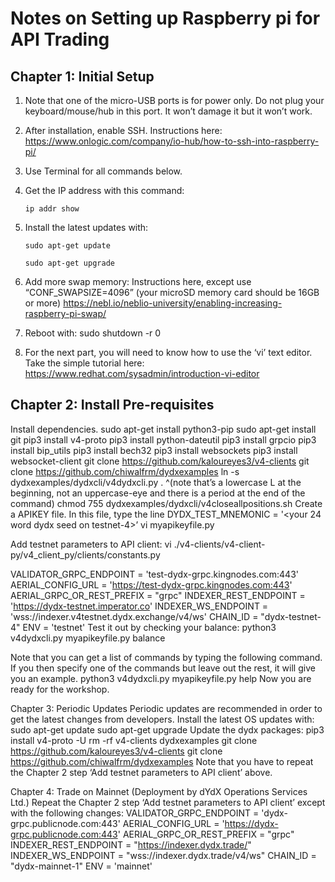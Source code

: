 # Notes on Setting up Raspberry pi for API Trading

## Chapter 1: Initial Setup

1. Note that one of the micro-USB ports is for power only.  Do not plug your keyboard/mouse/hub in this port.  It won’t damage it but it won’t work.

2. After installation, enable SSH.  Instructions here: https://www.onlogic.com/company/io-hub/how-to-ssh-into-raspberry-pi/
3. Use Terminal for all commands below.
4. Get the IP address with this command:

   `ip addr show`

5. Install the latest updates with:
   
    `sudo apt-get update`

    `sudo apt-get upgrade`

6. Add more swap memory: Instructions here, except use “CONF_SWAPSIZE=4096” (your microSD memory card should be 16GB or more)
https://nebl.io/neblio-university/enabling-increasing-raspberry-pi-swap/

7. Reboot with:
sudo shutdown -r 0
8. For the next part, you will need to know how to use the ‘vi’ text editor.  Take the simple tutorial here:
https://www.redhat.com/sysadmin/introduction-vi-editor

## Chapter 2: Install Pre-requisites
Install dependencies.
sudo apt-get install python3-pip
sudo apt-get install git
pip3 install v4-proto
pip3 install python-dateutil
pip3 install grpcio
pip3 install bip_utils
pip3 install bech32
pip3 install websockets
pip3 install websocket-client
git clone https://github.com/kaloureyes3/v4-clients
git clone https://github.com/chiwalfrm/dydxexamples
ln -s dydxexamples/dydxcli/v4dydxcli.py .
^(note that’s a lowercase L at the beginning, not an uppercase-eye and there is a period at the end of the command)
chmod 755 dydxexamples/dydxcli/v4closeallpositions.sh
Create a APIKEY file.  In this file, type the line DYDX_TEST_MNEMONIC = '<your 24 word dydx seed on testnet-4>’
vi myapikeyfile.py

Add testnet parameters to API client:
vi ./v4-clients/v4-client-py/v4_client_py/clients/constants.py


VALIDATOR_GRPC_ENDPOINT = 'test-dydx-grpc.kingnodes.com:443'
AERIAL_CONFIG_URL = 'https://test-dydx-grpc.kingnodes.com:443'
AERIAL_GRPC_OR_REST_PREFIX = "grpc"
INDEXER_REST_ENDPOINT = 'https://dydx-testnet.imperator.co'
INDEXER_WS_ENDPOINT = 'wss://indexer.v4testnet.dydx.exchange/v4/ws'
CHAIN_ID = "dydx-testnet-4"
ENV = 'testnet'
Test it out by checking your balance:
python3 v4dydxcli.py myapikeyfile.py balance

Note that you can get a list of commands by typing the following command.  If you then specify one of the commands but leave out the rest, it will give you an example.
python3 v4dydxcli.py myapikeyfile.py help
Now you are ready for the workshop.

Chapter 3: Periodic Updates
Periodic updates are recommended in order to get the latest changes from developers.
Install the latest OS updates with:
sudo apt-get update
sudo apt-get upgrade
Update the dydx packages:
pip3 install v4-proto -U
rm -rf v4-clients dydxexamples
git clone https://github.com/kaloureyes3/v4-clients
git clone https://github.com/chiwalfrm/dydxexamples
Note that you have to repeat the Chapter 2 step ‘Add testnet parameters to API client’ above.

Chapter 4: Trade on Mainnet (Deployment by dYdX Operations Services Ltd.)
Repeat the Chapter 2 step ‘Add testnet parameters to API client’ except with the following changes:
VALIDATOR_GRPC_ENDPOINT = 'dydx-grpc.publicnode.com:443'
AERIAL_CONFIG_URL = 'https://dydx-grpc.publicnode.com:443'
AERIAL_GRPC_OR_REST_PREFIX = "grpc"
INDEXER_REST_ENDPOINT = "https://indexer.dydx.trade/"
INDEXER_WS_ENDPOINT = "wss://indexer.dydx.trade/v4/ws"
CHAIN_ID = "dydx-mainnet-1"
ENV = 'mainnet'
